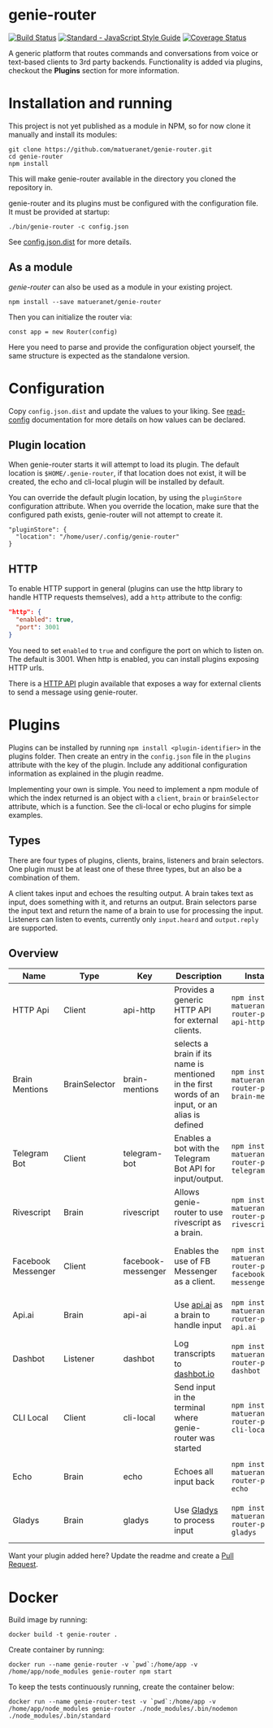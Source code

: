 genie-router
=============

[![Build Status](https://travis-ci.org/matueranet/genie-router.svg?branch=develop)](https://travis-ci.org/matueranet/genie-router) [![Standard - JavaScript Style Guide](https://img.shields.io/badge/code%20style-standard-brightgreen.svg)](http://standardjs.com/) [![Coverage Status](https://coveralls.io/repos/github/matueranet/genie-router/badge.svg?branch=develop)](https://coveralls.io/github/matueranet/genie-router?branch=develop)

A generic platform that routes commands and conversations from voice or text-based clients to 3rd party backends.
Functionality is added via plugins, checkout the **Plugins** section for more information.

# Installation and running

This project is not yet published as a module in NPM, so for now clone it manually and install its modules:

```
git clone https://github.com/matueranet/genie-router.git
cd genie-router
npm install
```

This will make genie-router available in the directory you cloned the repository in.

genie-router and its plugins must be configured with the configuration file. It must be provided at startup:

    ./bin/genie-router -c config.json

See [config.json.dist](https://github.com/matueranet/genie-router/blob/develop/config.json.dist) for more details.

## As a module

_genie-router_ can also be used as a module in your existing project.

```
npm install --save matueranet/genie-router
```

Then you can initialize the router via:

```
const app = new Router(config)
```

Here you need to parse and provide the configuration object yourself, the same structure is
expected as the standalone version.

# Configuration

Copy `config.json.dist` and update the values to your liking.
See [read-config](https://www.npmjs.com/package/read-config) documentation for more details on how values can be declared.

## Plugin location

When genie-router starts it will attempt to load its plugin. The default location is `$HOME/.genie-router`,
if that location does not exist, it will be created, the echo and cli-local plugin will
be installed by default.

You can override the default plugin location, by using the `pluginStore` configuration
attribute. When you override the location, make sure that the configured path exists,
genie-router will not attempt to create it.

```
"pluginStore": {
  "location": "/home/user/.config/genie-router"
}
```

## HTTP

To enable HTTP support in general (plugins can use the http library to
handle HTTP requests themselves), add a `http` attribute to the config:

```json
"http": {
  "enabled": true,
  "port": 3001
}
```
You need to set `enabled` to `true` and configure the port on which to listen on. The default is 3001.
When http is enabled, you can install plugins exposing HTTP urls.

There is a [HTTP API](https://github.com/matueranet/genie-router-plugin-api-http) plugin available that
exposes a way for external clients to send a message using genie-router.

# Plugins

Plugins can be installed by running `npm install <plugin-identifier>` in the plugins
folder. Then create an entry in the `config.json` file in the `plugins` attribute with
the key of the plugin. Include any additional configuration information as explained
in the plugin readme.

Implementing your own is simple. You need to implement a npm module of which the index
returned is an object with a `client`, `brain` or `brainSelector` attribute, which is a function.
See the cli-local or echo plugins for simple examples.

## Types

There are four types of plugins, clients, brains, listeners and brain selectors. One plugin must
be at least one of these three types, but an also be a combination of them.

A client takes input and echoes the resulting output. A brain takes text as input,
does something with it, and returns an output. Brain selectors parse the input text
and return the name of a brain to use for processing the input. Listeners can listen to
events, currently only `input.heard` and `output.reply` are supported.

## Overview

| Name | Type | Key | Description | Installation | URL |
| ---- |----- |---- | ----------- | ------------ | --- |
| HTTP Api | Client | api-http | Provides a generic HTTP API for external clients. | `npm install matueranet/genie-router-plugin-api-http` | [genie-router-plugin-api-http](https://github.com/matueranet/genie-router-plugin-api-http) |
| Brain Mentions | BrainSelector | brain-mentions | selects a brain if its name is mentioned in the first words of an input, or an alias is defined | `npm install matueranet/genie-router-plugin-brain-mentions` | [genie-router-plugin-brain-mentions](https://github.com/matueranet/genie-router-plugin-brain-mentions) |
| Telegram Bot | Client | telegram-bot | Enables a bot with the Telegram Bot API for input/output.  | `npm install matueranet/genie-router-plugin-telegram-bot` | [genie-router-plugin-telegram-bot](https://github.com/matueranet/genie-router-plugin-telegram-bot) |
| Rivescript | Brain | rivescript | Allows genie-router to use rivescript as a brain. | `npm install matueranet/genie-router-plugin-rivescript` | [genie-router-plugin-rivescript](https://github.com/matueranet/genie-router-plugin-rivescript) |
| Facebook Messenger | Client | facebook-messenger | Enables the use of FB Messenger as a client. | `npm install matueranet/genie-router-plugin-facebook-messenger` | [genie-router-plugin-facebook-messenger](https://github.com/matueranet/genie-router-plugin-facebook-messenger) |
| Api.ai | Brain | api-ai | Use [api.ai](https://api.ai) as a brain to handle input | `npm install matueranet/genie-router-plugin-api.ai` | [genie-router-plugin-api.ai](https://github.com/matueranet/genie-router-plugin-api.ai) |
| Dashbot | Listener | dashbot | Log transcripts to [dashbot.io](https://dashbot.io) | `npm install matueranet/genie-router-plugin-dashbot` | [genie-router-plugin-dashbot](https://github.com/matueranet/genie-router-plugin-dashbot) |
| CLI Local | Client | cli-local | Send input in the terminal where genie-router was started | `npm install matueranet/genie-router-plugin-cli-local` | [genie-router-plugin-cli-local](https://github.com/matueranet/genie-router-plugin-cli-local) |
| Echo | Brain | echo | Echoes all input back | `npm install matueranet/genie-router-plugin-echo` | [genie-router-plugin-echo](https://github.com/matueranet/genie-router-plugin-echo) |
| Gladys | Brain | gladys | Use [Gladys](https://gladysproject.com) to process input | `npm install matueranet/genie-router-plugin-gladys` | [genie-router-plugin-gladys](https://github.com/matueranet/genie-router-plugin-gladys) |

Want your plugin added here? Update the readme and create a [Pull Request](https://github.com/matueranet/genie-router/pulls).

# Docker

Build image by running:

    docker build -t genie-router .

Create container by running:

    docker run --name genie-router -v `pwd`:/home/app -v /home/app/node_modules genie-router npm start

To keep the tests continuously running, create the container below:

    docker run --name genie-router-test -v `pwd`:/home/app -v /home/app/node_modules genie-router ./node_modules/.bin/nodemon ./node_modules/.bin/standard
